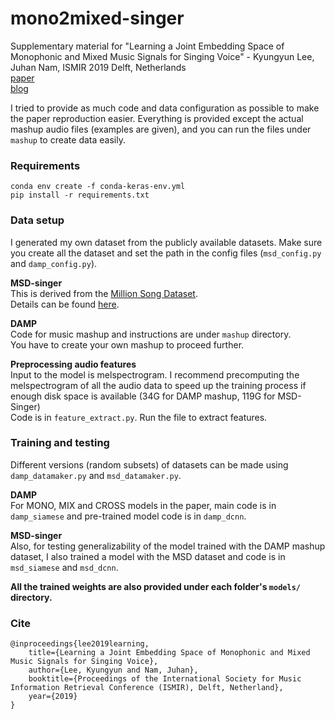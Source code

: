 # mono2mixed-singer
Supplementary material for "Learning a Joint Embedding Space of Monophonic and Mixed Music Signals for Singing Voice" - Kyungyun Lee, Juhan Nam, ISMIR 2019 Delft, Netherlands   
[paper]()  
[blog]()  

I tried to provide as much code and data configuration as possible to make the paper reproduction easier. Everything is provided except the actual mashup audio files (examples are given), and you can run the files under `mashup` to create data easily.  


### Requirements
```
conda env create -f conda-keras-env.yml
pip install -r requirements.txt
```

### Data setup 
I generated my own dataset from the publicly available datasets. Make sure you create all the dataset and set the path in the config files (`msd_config.py` and `damp_config.py`).  


**MSD-singer**   
This is derived from the [Million Song Dataset](http://millionsongdataset.com/).  
Details can be found [here](https://github.com/kyungyunlee/MSD-singer). 

**DAMP**    
Code for music mashup and instructions are under `mashup` directory.   
You have to create your own mashup to proceed further.   

**Preprocessing audio features**   
Input to the model is melspectrogram. I recommend precomputing the melspectrogram of all the audio data to speed up the training process if enough disk space is available (34G for DAMP mashup, 119G for MSD-Singer)     
Code is in `feature_extract.py`. Run the file to extract features.    


### Training and testing
Different versions (random subsets) of datasets can be made using `damp_datamaker.py` and `msd_datamaker.py`.   

**DAMP**   
For MONO, MIX and CROSS models in the paper, main code is in `damp_siamese` and pre-trained model code is in `damp_dcnn`.   

**MSD-singer**   
Also, for testing generalizability of the model trained with the DAMP mashup dataset, I also trained a model with the MSD dataset and code is in `msd_siamese` and `msd_dcnn`.    

**All the trained weights are also provided under each folder's `models/` directory.** 


### Cite
```
@inproceedings{lee2019learning,
    title={Learning a Joint Embedding Space of Monophonic and Mixed Music Signals for Singing Voice},
    author={Lee, Kyungyun and Nam, Juhan},
    booktitle={Proceedings of the International Society for Music Information Retrieval Conference (ISMIR), Delft, Netherland},
    year={2019}
}
```
